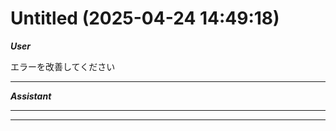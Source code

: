 <!-- Generated by SpecStory -->

# Untitled (2025-04-24 14:49:18)

_**User**_

エラーを改善してください

---

_**Assistant**_



---



---

